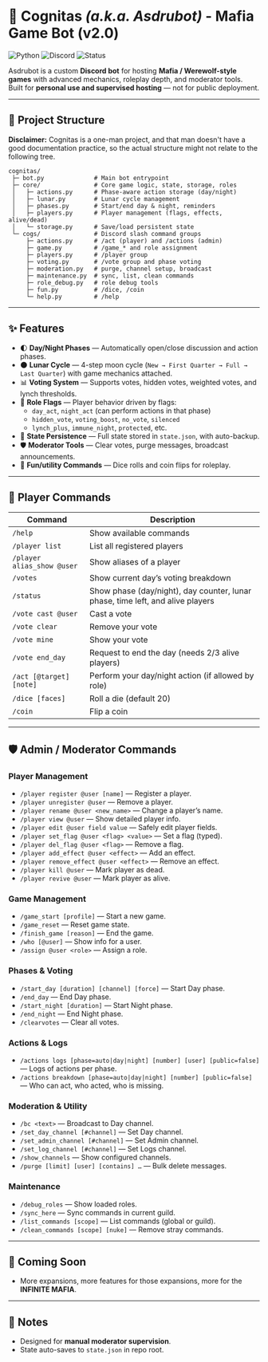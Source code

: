 # 🧠 **Cognitas** *(a.k.a. Asdrubot)*  - Mafia Game Bot (v2.0)

![Python](https://img.shields.io/badge/Python-3.11-blue?logo=python)
![Discord](https://img.shields.io/badge/Discord-Bot-5865F2?logo=discord&logoColor=white)
![Status](https://img.shields.io/badge/Status-Active-brightgreen)

Asdrubot is a custom **Discord bot** for hosting **Mafia / Werewolf-style games** with advanced mechanics, roleplay depth, and moderator tools.  
Built for **personal use and supervised hosting** — not for public deployment.

---

## 📂 Project Structure

**Disclaimer:** Cognitas is a one-man project, and that man doesn't have a good documentation practice, so the actual structure might not relate to the following tree. 

```
cognitas/
 ├─ bot.py              # Main bot entrypoint
 ├─ core/               # Core game logic, state, storage, roles
 │   ├─ actions.py      # Phase-aware action storage (day/night)
 │   ├─ lunar.py        # Lunar cycle management
 │   ├─ phases.py       # Start/end day & night, reminders
 │   ├─ players.py      # Player management (flags, effects, alive/dead)
 │   └─ storage.py      # Save/load persistent state
 └─ cogs/               # Discord slash command groups
     ├─ actions.py      # /act (player) and /actions (admin)
     ├─ game.py         # /game_* and role assignment
     ├─ players.py      # /player group
     ├─ voting.py       # /vote group and phase voting
     ├─ moderation.py   # purge, channel setup, broadcast
     ├─ maintenance.py  # sync, list, clean commands
     ├─ role_debug.py   # role debug tools
     ├─ fun.py          # /dice, /coin
     └─ help.py         # /help
```

---

## ✨ Features

- 🌓 **Day/Night Phases** — Automatically open/close discussion and action phases.  
- 🌑 **Lunar Cycle** — 4-step moon cycle (`New → First Quarter → Full → Last Quarter`) with game mechanics attached.  
- 📊 **Voting System** — Supports votes, hidden votes, weighted votes, and lynch thresholds.  
- 🎯 **Role Flags** — Player behavior driven by flags:  
  - `day_act`, `night_act` (can perform actions in that phase)  
  - `hidden_vote`, `voting_boost`, `no_vote`, `silenced`  
  - `lynch_plus`, `immune_night`, `protected`, etc.  
- 📜 **State Persistence** — Full state stored in `state.json`, with auto-backup.  
- 🛡️ **Moderator Tools** — Clear votes, purge messages, broadcast announcements.  
- 🎲 **Fun/utility Commands** — Dice rolls and coin flips for roleplay.  

---

## 👥 Player Commands

| Command | Description |
|---------|-------------|
| `/help` | Show available commands |
| `/player list` | List all registered players |
| `/player alias_show @user` | Show aliases of a player |
| `/votes` | Show current day’s voting breakdown |
| `/status` | Show phase (day/night), day counter, lunar phase, time left, and alive players |
| `/vote cast @user` | Cast a vote |
| `/vote clear` | Remove your vote |
| `/vote mine` | Show your vote |
| `/vote end_day` | Request to end the day (needs 2/3 alive players) |
| `/act [@target] [note]` | Perform your day/night action (if allowed by role) |
| `/dice [faces]` | Roll a die (default 20) |
| `/coin` | Flip a coin |

---

## 🛡️ Admin / Moderator Commands

### Player Management
- `/player register @user [name]` — Register a player.  
- `/player unregister @user` — Remove a player.  
- `/player rename @user <new_name>` — Change a player’s name.  
- `/player view @user` — Show detailed player info.  
- `/player edit @user field value` — Safely edit player fields.  
- `/player set_flag @user <flag> <value>` — Set a flag (typed).  
- `/player del_flag @user <flag>` — Remove a flag.  
- `/player add_effect @user <effect>` — Add an effect.  
- `/player remove_effect @user <effect>` — Remove an effect.  
- `/player kill @user` — Mark player as dead.  
- `/player revive @user` — Mark player as alive.  

### Game Management
- `/game_start [profile]` — Start a new game.  
- `/game_reset` — Reset game state.  
- `/finish_game [reason]` — End the game.  
- `/who [@user]` — Show info for a user.  
- `/assign @user <role>` — Assign a role.  

### Phases & Voting
- `/start_day [duration] [channel] [force]` — Start Day phase.  
- `/end_day` — End Day phase.  
- `/start_night [duration]` — Start Night phase.  
- `/end_night` — End Night phase.  
- `/clearvotes` — Clear all votes.  

### Actions & Logs
- `/actions logs [phase=auto|day|night] [number] [user] [public=false]` — Logs of actions per phase.  
- `/actions breakdown [phase=auto|day|night] [number] [public=false]` — Who can act, who acted, who is missing.  

### Moderation & Utility
- `/bc <text>` — Broadcast to Day channel.  
- `/set_day_channel [#channel]` — Set Day channel.  
- `/set_admin_channel [#channel]` — Set Admin channel.  
- `/set_log_channel [#channel]` — Set Logs channel.  
- `/show_channels` — Show configured channels.  
- `/purge [limit] [user] [contains] …` — Bulk delete messages.  

### Maintenance
- `/debug_roles` — Show loaded roles.  
- `/sync_here` — Sync commands in current guild.  
- `/list_commands [scope]` — List commands (global or guild).  
- `/clean_commands [scope] [nuke]` — Remove stray commands.  

---

## 🚧 Coming Soon

- More expansions, more features for those expansions, more for the **INFINITE MAFIA**.

---

## 📜 Notes

- Designed for **manual moderator supervision**.  
- State auto-saves to `state.json` in repo root.  

